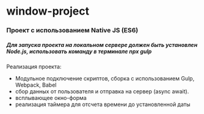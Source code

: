 # window-project

 ### Проект с использованием Native JS (ES6)
 
##### Для запуска проекта на локальном сервере должен быть установлен Node.js, использовать команду в терминале npx gulp

 Реализация проекта:

* Модульное подключение скриптов, сборка с использованием Gulp, Webpack, Babel
* сбор данных от пользователя и отправка на сервер (async await). 
* всплывающее окно-форма
* реализация таймера для отсчета времени до установленной даты

